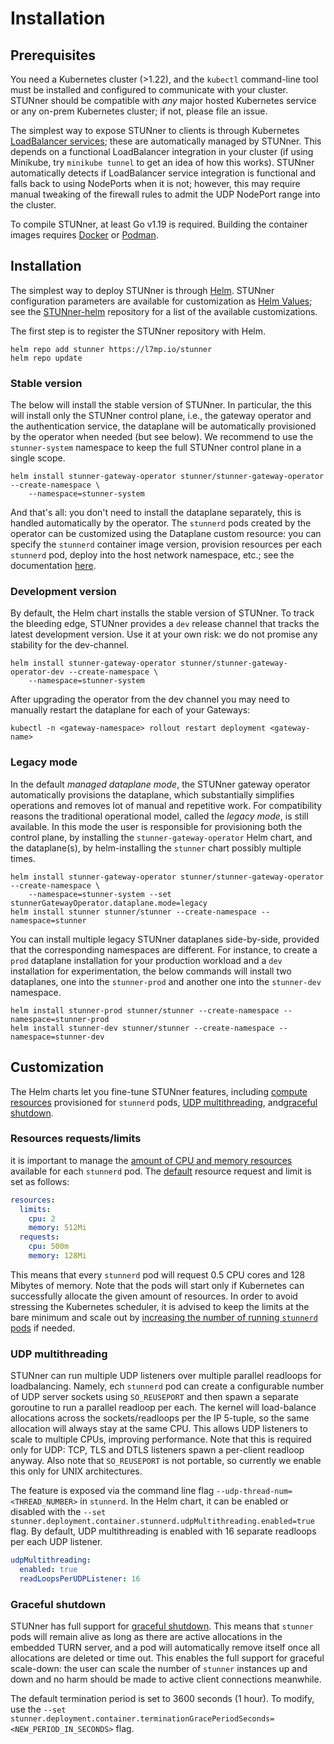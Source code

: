 # Installation

## Prerequisites

You need a Kubernetes cluster (>1.22), and the `kubectl` command-line tool must be installed and configured to communicate with your cluster. STUNner should be compatible with *any* major hosted Kubernetes service or any on-prem Kubernetes cluster; if not, please file an issue.

The simplest way to expose STUNner to clients is through Kubernetes [LoadBalancer services](https://kubernetes.io/docs/tasks/access-application-cluster/create-external-load-balancer); these are automatically managed by STUNner. This depends on a functional LoadBalancer integration in your cluster (if using Minikube, try `minikube tunnel` to get an idea of how this works). STUNner automatically detects if LoadBalancer service integration is functional and falls back to using NodePorts when it is not; however, this may require manual tweaking of the firewall rules to admit the UDP NodePort range into the cluster.

To compile STUNner, at least Go v1.19 is required. Building the container images requires [Docker](https://docker.io) or [Podman](https://podman.io).

## Installation

The simplest way to deploy STUNner is through [Helm](https://helm.sh). STUNner configuration parameters are available for customization as [Helm Values](https://helm.sh/docs/chart_template_guide/values_files); see the [STUNner-helm](https://github.com/l7mp/stunner-helm) repository for a list of the available customizations.

The first step is to register the STUNner repository with Helm.

```console
helm repo add stunner https://l7mp.io/stunner
helm repo update
```

### Stable version

The below will install the stable version of STUNner. In particular, the this will install only the STUNner control plane, i.e., the gateway operator and the authentication service, the dataplane will be automatically provisioned by the operator when needed (but see below). We recommend to use the `stunner-system` namespace to keep the full STUNner control plane in a single scope.

```console
helm install stunner-gateway-operator stunner/stunner-gateway-operator --create-namespace \
    --namespace=stunner-system
```

And that's all: you don't need to install the dataplane separately, this is handled automatically by the operator.  The `stunnerd` pods created by the operator can be customized using the Dataplane custom resource: you can specify the `stunnerd` container image version, provision resources per each `stunnerd` pod, deploy into the host network namespace, etc.; see the documentation [here](https://pkg.go.dev/github.com/l7mp/stunner-gateway-operator/api/v1alpha1#DataplaneSpec).

### Development version

By default, the Helm chart installs the stable version of STUNner. To track the bleeding edge, STUNner provides a `dev` release channel that tracks the latest development version. Use it at your own risk: we do not promise any stability for the dev-channel.

```console
helm install stunner-gateway-operator stunner/stunner-gateway-operator-dev --create-namespace \
    --namespace=stunner-system
```

After upgrading the operator from the dev channel you may need to manually restart the dataplane
for each of your Gateways:

```console
kubectl -n <gateway-namespace> rollout restart deployment <gateway-name>
```

### Legacy mode

In the default *managed dataplane mode*, the STUNner gateway operator automatically provisions the dataplane, which substantially simplifies operations and removes lot of manual and repetitive work. For compatibility reasons the traditional operational model, called the *legacy mode*, is still available. In this mode the user is responsible for provisioning both the control plane, by installing the `stunner-gateway-operator` Helm chart, and the dataplane(s), by helm-installing the `stunner` chart possibly multiple times.

```console
helm install stunner-gateway-operator stunner/stunner-gateway-operator --create-namespace \
    --namespace=stunner-system --set stunnerGatewayOperator.dataplane.mode=legacy
helm install stunner stunner/stunner --create-namespace --namespace=stunner
```

You can install multiple legacy STUNner dataplanes side-by-side, provided that the corresponding namespaces are different. For instance, to create a `prod` dataplane installation for your production workload and a `dev` installation for experimentation, the below commands will install two dataplanes, one into the `stunner-prod` and another one into the `stunner-dev` namespace.

```console
helm install stunner-prod stunner/stunner --create-namespace --namespace=stunner-prod
helm install stunner-dev stunner/stunner --create-namespace --namespace=stunner-dev
```

## Customization

The Helm charts let you fine-tune STUNner features, including [compute resources](#resources) provisioned for `stunnerd` pods, [UDP multithreading](#udp-multithreading), and[graceful shutdown](#graceful-shutdown).

### Resources requests/limits

it is important to manage the [amount of CPU and memory resources](https://kubernetes.io/docs/concepts/configuration/manage-resources-containers) available for each `stunnerd` pod.  The [default](https://github.com/l7mp/stunner-helm/blob/main/helm/stunner-gateway-operator/values.yaml) resource request and limit is set as follows: 

```yaml
resources:
  limits:
    cpu: 2
    memory: 512Mi
  requests:
    cpu: 500m
    memory: 128Mi
``` 

This means that every `stunnerd` pod will request 0.5 CPU cores and 128 Mibytes of memory. Note that the pods will start only if Kubernetes can successfully allocate the given amount of resources. In order to avoid stressing the Kubernetes scheduler, it is advised to keep the limits at the bare minimum and scale out by [increasing the number of running `stunnerd` pods](SCALING.md) if needed.

### UDP multithreading

STUNner can run multiple UDP listeners over multiple parallel readloops for loadbalancing. Namely, ech `stunnerd` pod can create a configurable number of UDP server sockets using `SO_REUSEPORT` and then spawn a separate goroutine to run a parallel readloop per each. The kernel will load-balance allocations across the sockets/readloops per the IP 5-tuple, so the same allocation will always stay at the same CPU. This allows UDP listeners to scale to multiple CPUs, improving performance. Note that this is required only for UDP: TCP, TLS and DTLS listeners spawn a per-client readloop anyway. Also note that `SO_REUSEPORT` is not portable, so currently we enable this only for UNIX architectures.

The feature is exposed via the command line flag `--udp-thread-num=<THREAD_NUMBER>` in `stunnerd`. In the Helm chart, it can be enabled or disabled with the `--set stunner.deployment.container.stunnerd.udpMultithreading.enabled=true` flag. By default, UDP multithreading is enabled with 16 separate readloops per each UDP listener.

```yaml
udpMultithreading:
  enabled: true
  readLoopsPerUDPListener: 16
```

### Graceful shutdown

STUNner has full support for [graceful shutdown](SCALING.md). This means that `stunner` pods will remain alive as long as there are active allocations in the embedded TURN server, and a pod will automatically remove itself once all allocations are deleted or time out. This enables the full support for graceful scale-down: the user can scale the number of `stunner` instances up and down and no harm should be made to active client connections meanwhile. 

The default termination period is set to 3600 seconds (1 hour). To modify, use the `--set stunner.deployment.container.terminationGracePeriodSeconds=<NEW_PERIOD_IN_SECONDS>` flag.


